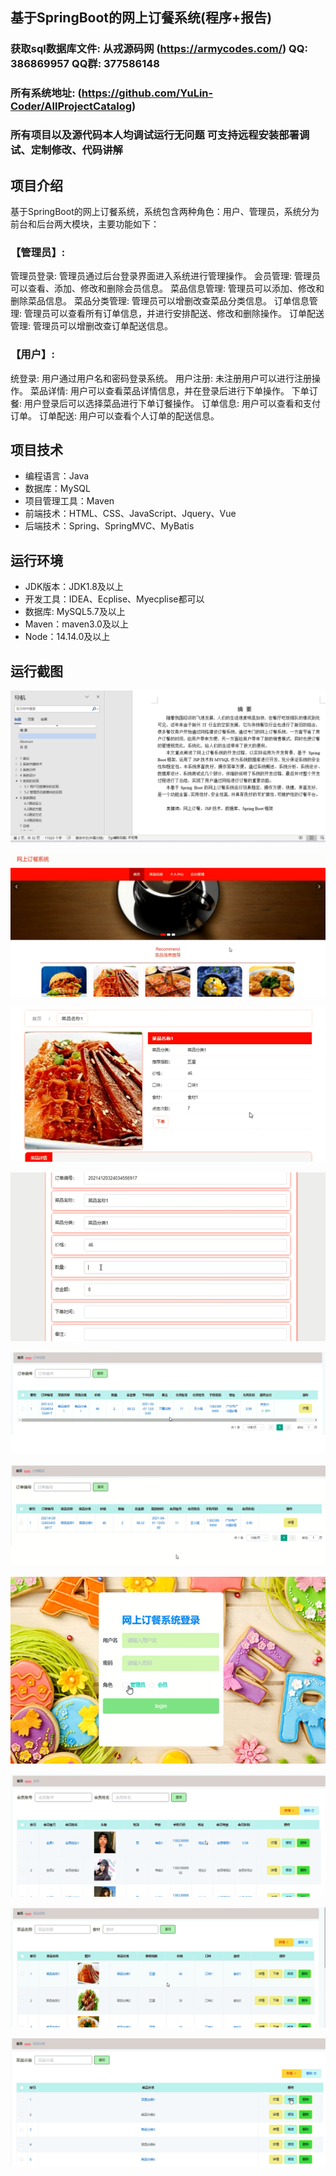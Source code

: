 ## 基于SpringBoot的网上订餐系统(程序+报告)

###  获取sql数据库文件: 从戎源码网 (https://armycodes.com/) QQ: 386869957 QQ群: 377586148
###  所有系统地址: (https://github.com/YuLin-Coder/AllProjectCatalog) 
###  所有项目以及源代码本人均调试运行无问题 可支持远程安装部署调试、定制修改、代码讲解

## 项目介绍
基于SpringBoot的网上订餐系统，系统包含两种角色：用户、管理员，系统分为前台和后台两大模块，主要功能如下：

### 【管理员】:
管理员登录: 管理员通过后台登录界面进入系统进行管理操作。
会员管理: 管理员可以查看、添加、修改和删除会员信息。
菜品信息管理: 管理员可以添加、修改和删除菜品信息。
菜品分类管理: 管理员可以增删改查菜品分类信息。
订单信息管理: 管理员可以查看所有订单信息，并进行安排配送、修改和删除操作。
订单配送管理: 管理员可以增删改查订单配送信息。

### 【用户】:
统登录: 用户通过用户名和密码登录系统。
用户注册: 未注册用户可以进行注册操作。
菜品详情: 用户可以查看菜品详情信息，并在登录后进行下单操作。
下单订餐: 用户登录后可以选择菜品进行下单订餐操作。
订单信息: 用户可以查看和支付订单。
订单配送: 用户可以查看个人订单的配送信息。

## 项目技术
- 编程语言：Java
- 数据库：MySQL
- 项目管理工具：Maven
- 前端技术：HTML、CSS、JavaScript、Jquery、Vue
- 后端技术：Spring、SpringMVC、MyBatis

## 运行环境
- JDK版本：JDK1.8及以上
- 开发工具：IDEA、Ecplise、Myecplise都可以
- 数据库: MySQL5.7及以上
- Maven：maven3.0及以上
- Node：14.14.0及以上

## 运行截图
![](screenshot/1.png)

![](screenshot/2.png)

![](screenshot/3.png)

![](screenshot/4.png)

![](screenshot/5.png)

![](screenshot/6.png)

![](screenshot/7.png)

![](screenshot/8.png)

![](screenshot/9.png)

![](screenshot/10.png)